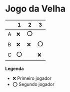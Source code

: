 # Jogo da Velha

|   | 1 | 2 | 3 |
|---|---|---|---|
| A |❌|⭕||
| B |❌|❌|⭕|
| C |⭕||❌|

**Legenda**

- ❌ Primeiro jogador 
- ⭕ Segundo jogador